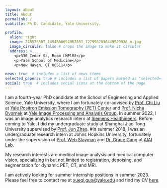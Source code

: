 ```yaml
---
layout: about
title: About
permalink: /
subtitle: Ph.D. Candidate, Yale University.

profile:
  align: right
  image: 278578507_1454508694967551_1275982030445929936_n.jpg
  image_circular: false # crops the image to make it circular
  address: >
    <p>330 Cedar St, Room LMP108</p>
    <p>Yale School of Medicine</p>
    <p>New Haven, CT 06511</p>

news: true  # includes a list of news items
selected_papers: true # includes a list of papers marked as "selected={true}"
social: true  # includes social icons at the bottom of the page
---
```


I am a fourth-year PhD candidate at the School of Engineering and Applied Science, Yale University, where I am fortunately co-advised by [Prof. Chi Liu](https://seas.yale.edu/faculty-research/faculty-directory/chi-liu) at [Yale Positron Emission Tomography (PET) Center](https://medicine.yale.edu/pet/) and [Prof. Nicha Dvornek](http://www.hellonicha.com/) at [Yale Image Processing and Analysis Group](https://medicine.yale.edu/bioimaging/ipa/people/). In summer 2022, I was an image analytics research intern at [Siemens Healthineers](https://www.siemens-healthineers.com/). Before coming to Yale, I did my undergraduate study at Shanghai Jiao Tong University supervised by [Prof. Jun Zhao](https://bme.sjtu.edu.cn/En/FacultyDetail/76). #In summer 2018, I was an undergraduate research intern at Johns Hopkins University, fortunately under the supervision of [Prof. Web Stayman](https://www.bme.jhu.edu/people/faculty/j-webster-stayman/) and [Dr. Grace Gang](https://engineering.jhu.edu/faculty/grace-gang/) at [AIAI Lab](https://aiai.jhu.edu/). 

My research interests are medical image analysis and medical computer vision, specializing in but not limited to registration, denoising, and segmentation for dynamic PET, CT, and MRI.

I am actively looking for summer internship positions in summer 2023. Please feel free to contact me at [xueqi.guo@yale.edu](mailto:xueqi.guo@yale.edu) and find my CV [here](#).
